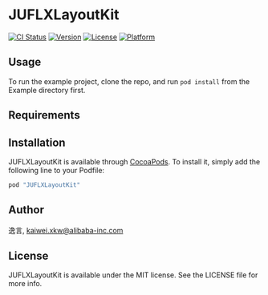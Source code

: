 # JUFLXLayoutKit

[![CI Status](http://img.shields.io/travis/逸言/JUFLXLayoutKit.svg?style=flat)](https://travis-ci.org/逸言/JUFLXLayoutKit)
[![Version](https://img.shields.io/cocoapods/v/JUFLXLayoutKit.svg?style=flat)](http://cocoapods.org/pods/JUFLXLayoutKit)
[![License](https://img.shields.io/cocoapods/l/JUFLXLayoutKit.svg?style=flat)](http://cocoapods.org/pods/JUFLXLayoutKit)
[![Platform](https://img.shields.io/cocoapods/p/JUFLXLayoutKit.svg?style=flat)](http://cocoapods.org/pods/JUFLXLayoutKit)

## Usage

To run the example project, clone the repo, and run `pod install` from the Example directory first.

## Requirements

## Installation

JUFLXLayoutKit is available through [CocoaPods](http://cocoapods.org). To install
it, simply add the following line to your Podfile:

```ruby
pod "JUFLXLayoutKit"
```

## Author

逸言, kaiwei.xkw@alibaba-inc.com

## License

JUFLXLayoutKit is available under the MIT license. See the LICENSE file for more info.
